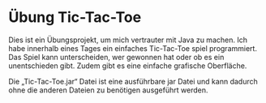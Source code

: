 # Übung Tic-Tac-Toe

Dies ist ein Übungsprojekt, um mich vertrauter mit Java zu machen.
Ich habe innerhalb eines Tages ein einfaches Tic-Tac-Toe spiel programmiert.
Das Spiel kann unterscheiden, wer gewonnen hat oder ob es ein unentschieden gibt. Zudem gibt es eine einfache grafische Oberfläche.

Die „Tic-Tac-Toe.jar“ Datei ist eine ausführbare jar Datei und kann dadurch ohne die anderen Dateien zu benötigen ausgeführt werden.
